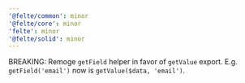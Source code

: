 ```yaml
---
'@felte/common': minor
'@felte/core': minor
'felte': minor
'@felte/solid': minor
---
```


BREAKING: Remoge `getField` helper in favor of `getValue` export. E.g. `getField('email')` now is `getValue($data, 'email')`.
